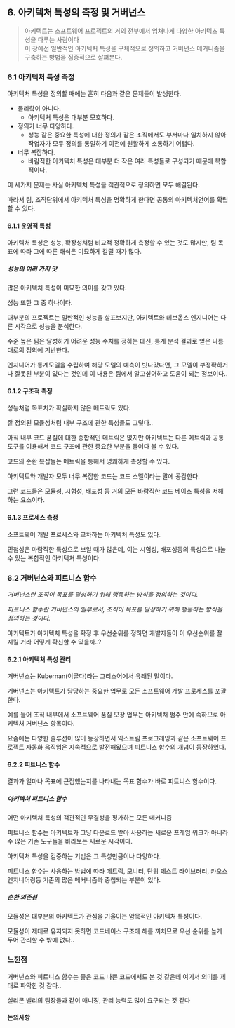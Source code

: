 ## 6. 아키텍처 특성의 측정 및 거버넌스

> 아키텍트는 소프트웨어 프로젝트의 거의 전부에서 엄처나게 다양한 아키텍츠 특성을 다루는 사람이다  
> 이 장에선 일반적인 아키텍처 특성을 구체적으로 정의하고 거버넌스 메커니즘을 구축하는 방법을 집중적으로 살펴본다.

### 6.1 아키텍처 특성 측정

아키텍처 특성을 정의할 때에는 흔히 다음과 같은 문제들이 발생한다.

- 물리학이 아니다.
  - 아키텍처 특성은 대부분 모호하다.
- 정의가 너무 다양하다.
  - 성능 같은 중요한 특성에 대한 정의가 같은 조직에서도 부서마다 일치하지 않아 작업자가 모두 정의를 통일하기 이전에 원활하게 소통하기 어렵다.
- 너무 복잡하다.
  - 바람직한 아키텍처 특성은 대부분 더 작은 여러 특성들로 구성되기 때문에 복합적이다.

이 세가지 문제는 사실 아키텍처 특성을 객관적으로 정의하면 모두 해결된다.

따라서 팀, 조직단위에서 아키텍처 특성을 명확하게 한다면 공통의 아키텍처언어를 확립할 수 있다.  

#### 6.1.1 운영적 특성

아키텍처 특성은 성능, 확장성처럼 비교적 정확하게 측정할 수 있는 것도 많지만, 팀 목표에 따라 그에 따른 해석은 미묘하게 갈릴 때가 많다.

##### 성능의 여러 가지 맛

많은 아키텍처 특성이 미묘한 의미를 갖고 있다.  

성능 또한 그 중 하나이다.

대부분의 프로젝트는 일반적인 성능을 살표보지만, 아키텍트와 데브옵스 엔지니어는 다른 시각으로 성능을 분석한다.

수준 높은 팀은 달성하기 어려운 성능 수치를 정하는 대신, 통계 분석 결과로 얻은 나름대로의 정의에 기반한다.

엔지니어가 통계모델을 수립하여 해당 모델의 예측이 빗나갔다면, 그 모델이 부정확하거나 잘못된 부분이 있다는 것인데 이 내용은 팀에서 알고싶어하고 도움이 되는 정보이다..

#### 6.1.2 구조적 측정

성능처럼 목표치가 확실하지 않은 메트릭도 있다.

잘 정의된 모듈성처럼 내부 구조에 관한 특성들도 그렇다..  

아직 내부 코드 품질에 대한 종합적인 메트릭은 없지만 아키텍트는 다른 메트릭과 공통 도구를 이용해서 코드 구조에 관한 중요한 부분을 들여다 볼 수 있다.

코드의 순환 복잡돌는 메트릭을 통해서 명쾌하게 측정할 수 있다.

아키텍트와 개발자 모두 너무 복잡한 코드는 코드 스멜이라는 말에 공감한다.

그런 코드들은 모듈성, 시험성, 배포성 등 거의 모든 바람직한 코드 베이스 특성을 저해하는 요소이다.

#### 6.1.3 프로세스 측정

소프트웨어 개발 프로세스와 교차하는 아키텍처 특성도 있다.

민첩성은 마람직한 특성으로 보일 때가 많은데, 이는 시험성, 배포성등의 특성으로 나눌 수 있는 복합적인 아키텍처 특성이다.

### 6.2 거버넌스와 피트니스 함수

*거버넌스란 조직이 목표를 달성하기 위해 행동하는 방식을 정의하는 것이다.*

*피트니스 함수란 거버넌스의 일부로서, 조직이 목표를 달성하기 위해 행동하는 방식을 정의하는 것이다.*

아키텍트가 아키텍처 특성을 확정 후 우선순위를 정하면 개발자들이 이 우선순위를 잘 지킬 거라 어떻게 확신할 수 있을까..?

#### 6.2.1 아키텍처 특성 관리

거버넌스는 Kubernan(이글다)라는 그리스어에서 유래된 말이다.  

거버넌스는 아키텍트가 담당하는 중요한 업무로 모든 소프트웨어 개발 프로세스를 포괄한다.  

예를 들어 조직 내부에서 소프트웨어 품질 모장 업무는 아키텍처 범주 안에 속하므로 아키텍처 거버넌스 항목이다.

요즘에는 다양한 솔루션이 많이 등장하면서 익스트림 프로그래밍과 같은 소프트웨어 프로젝트 자동화 움직임은 지속적으로 발전해왔으며 피트니스 함수의 개념이 등장하였다.

#### 6.2.2 피트니스 함수

결과가 얼마나 목표에 근접했는지를 나타내는 목표 함수가 바로 피트니스 함수이다.

##### 아키텍처 피트니스 함수

어떤 아키텍처 특성의 객관적인 무결성을 평가하는 모든 메커니즘

피트니스 함수는 아키텍트가 그냥 다운로드 받아 사용하는 새로운 프레임 워크가 아니라 수 많은 기존 도구들을 바라보는 새로운 시각이다.  

아키텍처 특성을 검증하는 기법은 그 특성만큼이나 다양하다.

피트니스 함수는 사용하는 방법에 따라 메트릭, 모니터, 단위 테스트 라이브러리, 카오스 엔지니어링등 기존의 많은 메커니즘과 중첩되는 부분이 있다.

##### 순환 의존성

모듈성은 대부분의 아키텍트가 관심을 기울이는 암묵적인 아키텍처 특성이다.  

모듈성이 제대로 유지되지 못하면 코드베이스 구조에 해를 끼치므로 우선 순위를 높게 두어 관리할 수 밖에 없다..

### 느낀점

거버넌스와 피트니스 함수는 좋은 코드 나쁜 코드에서도 본 것 같은데 여기서 의미를 제대로 파악한 것 같다..  

실리콘 밸리의 팀장들과 같이 매니징, 관리 능력도 많이 요구되는 것 같다

#### 논의사항
